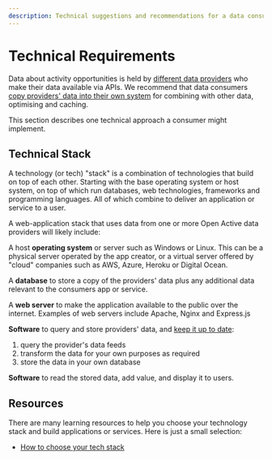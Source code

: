```yaml
---
description: Technical suggestions and recommendations for a data consumer
---
```


# Technical Requirements

Data about activity opportunities is held by [different data providers](get-the-data.md) who make their data available via APIs. We recommend that data consumers [copy providers' data into their own system](harvesting-opportunity-data.md) for combining with other data, optimising and caching.

This section describes one technical approach a consumer might implement.

## Technical Stack

A technology \(or tech\) "stack" is a combination of technologies that build on top of each other. Starting with the base operating system or host system, on top of which run databases, web technologies, frameworks and programming languages. All of which combine to deliver an application or service to a user.

A web-application stack that uses data from one or more Open Active data providers will likely include:

A host **operating system** or server such as Windows or Linux. This can be a physical server operated by the app creator, or a virtual server offered by "cloud" companies such as AWS, Azure, Heroku or Digital Ocean.

A **database** to store a copy of the providers' data plus any additional data relevant to the consumers app or service.

A **web server** to make the application available to the public over the internet. Examples of web servers include Apache, Nginx and Express.js

**Software** to query and store providers' data, and [keep it up to date](harvesting-opportunity-data.md):  
1. query the provider's data feeds  
2. transform the data for your own purposes as required  
3. store the data in your own database

**Software** to read the stored data, add value, and display it to users.

## Resources

There are many learning resources to help you choose your technology stack and build applications or services. Here is just a small selection:

* [How to choose your tech stack](https://svsg.co/how-to-choose-your-tech-stack/)

